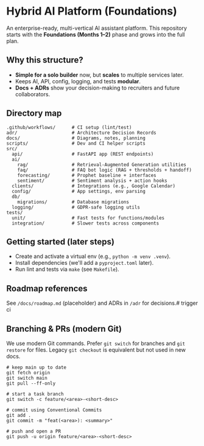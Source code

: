 # Hybrid AI Platform (Foundations)

An enterprise-ready, multi-vertical AI assistant platform. This repository starts with the **Foundations (Months 1–2)** phase and grows into the full plan.

## Why this structure?

-   **Simple for a solo builder** now, but **scales** to multiple services later.
-   Keeps AI, API, config, logging, and tests **modular**.
-   **Docs + ADRs** show your decision-making to recruiters and future collaborators.

## Directory map

```
.github/workflows/      # CI setup (lint/test)
adr/                    # Architecture Decision Records
docs/                   # Diagrams, notes, planning
scripts/                # Dev and CI helper scripts
src/
  api/                  # FastAPI app (REST endpoints)
  ai/
    rag/                # Retrieval-Augmented Generation utilities
    faq/                # FAQ bot logic (RAG + thresholds + handoff)
    forecasting/        # Prophet baseline + interfaces
    sentiment/          # Sentiment analysis + action hooks
  clients/              # Integrations (e.g., Google Calendar)
  config/               # App settings, env parsing
  db/
    migrations/         # Database migrations
  logging/              # GDPR-safe logging utils
tests/
  unit/                 # Fast tests for functions/modules
  integration/          # Slower tests across components
```

## Getting started (later steps)

-   Create and activate a virtual env (e.g., `python -m venv .venv`).
-   Install dependencies (we'll add a `pyproject.toml` later).
-   Run lint and tests via `make` (see `Makefile`).

## Roadmap references

See `/docs/roadmap.md` (placeholder) and ADRs in `/adr` for decisions.# trigger ci

## Branching & PRs (modern Git)

We use modern Git commands. Prefer `git switch` for branches and `git restore` for files.
Legacy `git checkout` is equivalent but not used in new docs.

```
# keep main up to date
git fetch origin
git switch main
git pull --ff-only

# start a task branch
git switch -c feature/<area>-<short-desc>

# commit using Conventional Commits
git add .
git commit -m "feat(<area>): <summary>"

# push and open a PR
git push -u origin feature/<area>-<short-desc>
```
